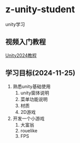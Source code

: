# z-unity-student

unity学习

## 视频入门教程

[Unity2024教程](https://www.bilibili.com/video/BV1TZ4y1o76s?vd_source=730631402fc0d83715b7a4f1e1dc85c2&spm_id_from=333.788.videopod.episodes)

## 学习目标(2024-11-25)

1. 熟悉unity基础使用
   1. unity窗体说明
   2. 菜单功能说明
   3. 材质
   4. 2D游戏
2. 开发一个小游戏
   1. 大富翁
   2. rouelike
   3. FPS
